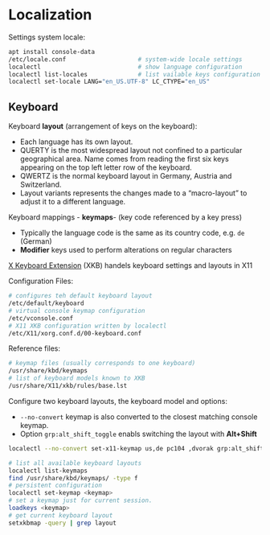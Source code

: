 

# Localization

Settings system locale:

```bash
apt install console-data
/etc/locale.conf                    # system-wide locale settings
localectl                           # show language configuration
localectl list-locales              # list vailable keys configuration
localectl set-locale LANG="en_US.UTF-8" LC_CTYPE="en_US"
```

## Keyboard

Keyboard **layout** (arrangement of keys on the keyboard):

* Each language has its own layout.
* QUERTY is the most widespread layout not confined to a particular geographical
  area. Name comes from reading the first six keys appearing on the top left 
  letter row of the keyboard.
* QWERTZ is the normal keyboard layout in Germany, Austria and Switzerland.
* Layout variants represents the changes made to a “macro-layout” to adjust it 
  to a different language.

Keyboard mappings - **keymaps**- (key code referenced by a key press)

* Typically the language code is the same as its country code, e.g. `de` (German)
* **Modifier** keys used to perform alterations on regular characters

[X Keyboard Extension][xkb] (XKB) handels keyboard settings and layouts in X11

Configuration Files:

```bash
# configures teh default keyboard layout 
/etc/default/keyboard
# virtual console keymap configuration
/etc/vconsole.conf
# X11 XKB configuration written by localectl
/etc/X11/xorg.conf.d/00-keyboard.conf
```

Reference files:

```bash
# keymap files (usually corresponds to one keyboard)
/usr/share/kbd/keymaps
# list of keyboard models known to XKB
/usr/share/X11/xkb/rules/base.lst
```

Configure two keyboard layouts, the keyboard model and options:

* `--no-convert` keymap is also converted to the closest matching console keymap.
* Option `grp:alt_shift_toggle` enabls switching the layout with **Alt+Shift**

```bash
localectl --no-convert set-x11-keymap us,de pc104 ,dvorak grp:alt_shift_toggle
```
```bash
# list all available keyboard layouts
localectl list-keymaps              
find /usr/share/kbd/keymaps/ -type f
# persistent configuration
localectl set-keymap <keymap>
# set a keymap just for current session.
loadkeys <keymap>
# get current keyboard layout
setxkbmap -query | grep layout
```

[xkb]: https://www.x.org/wiki/XKB/

